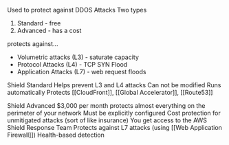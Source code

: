 Used to protect against DDOS Attacks
Two types
1) Standard - free
2) Advanced - has a cost

protects against...
* Volumetric attacks (L3) - saturate capacity
* Protocol Attacks (L4) - TCP SYN Flood
* Application Attacks (L7) - web request floods

Shield Standard
	Helps prevent L3 and L4 attacks
	Can not be modified
	Runs automatically
	Protects [[CloudFront]], [[Global Accelerator]], [[Route53]]

Shield Advanced
	$3,000 per month
	protects almost everything on the perimeter of your network
	Must be explicitly configured
	Cost protection for unmitigated attacks (sort of like insurance)
	You get access to the AWS Shield Response Team
	Protects against L7 attacks (using [[Web Application Firewall]])
	Health-based detection